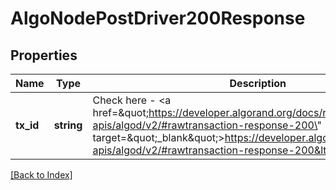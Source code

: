 # AlgoNodePostDriver200Response

## Properties

Name | Type | Description | Notes
------------ | ------------- | ------------- | -------------
**tx_id** | **string** | Check here - &lt;a href&#x3D;\&quot;https://developer.algorand.org/docs/rest-apis/algod/v2/#rawtransaction-response-200\&quot; target&#x3D;\&quot;_blank\&quot;&gt;https://developer.algorand.org/docs/rest-apis/algod/v2/#rawtransaction-response-200&lt;/a&gt; | [optional]

[[Back to Index]](../index.md)
